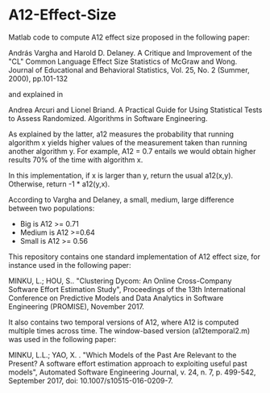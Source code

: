 # A12-Effect-Size

Matlab code to compute A12 effect size proposed in the following paper:

András Vargha and Harold D. Delaney. A Critique and Improvement of the "CL" Common Language Effect Size Statistics of McGraw and Wong. Journal of Educational and Behavioral Statistics, Vol. 25, No. 2 (Summer, 2000), pp.101-132

and explained in

Andrea Arcuri and Lionel Briand. A Practical Guide for Using Statistical Tests to Assess Randomized. Algorithms in Software Engineering.
 
 
As explained by the latter, a12 measures the probability that running algorithm x yields higher values of the measurement taken than running another algorithm y. For example, A12 = 0.7 entails we would obtain higher results 70% of the time with algorithm x.

In this implementation, if x is larger than y, return the usual a12(x,y).
Otherwise, return -1 * a12(y,x).

According to Vargha and Delaney, a small, medium, large difference between two populations:
+ Big is A12 >= 0.71
+ Medium is A12 >=0.64
+ Small is A12 >= 0.56

This repository contains one standard implementation of A12 effect size, for instance used in the following paper:

MINKU, L.; HOU, S.. "Clustering Dycom: An Online Cross-Company Software Effort Estimation Study", Proceedings of the 13th International Conference on Predictive Models and Data Analytics in Software Engineering (PROMISE), November 2017.

It also contains two temporal versions of A12, where A12 is computed multiple times across time. The window-based version (a12temporal2.m) was used in the following paper:

MINKU, L.L.; YAO, X. . "Which Models of the Past Are Relevant to the Present? A software effort estimation approach to exploiting useful past models", Automated Software Engineering Journal, v. 24, n. 7, p. 499-542, September 2017, doi: 10.1007/s10515-016-0209-7. 
 
